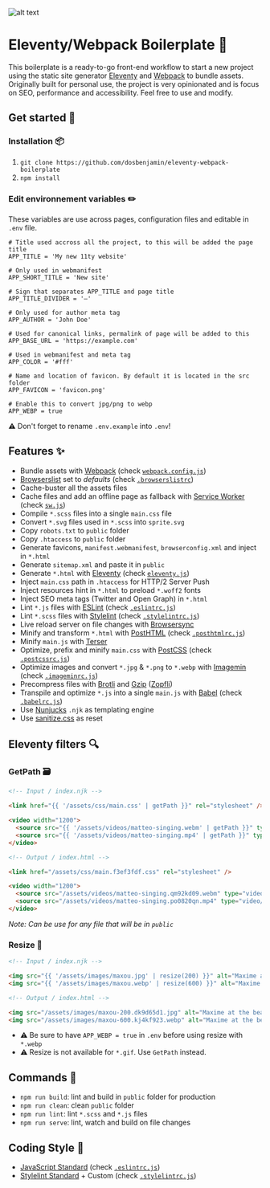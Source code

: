 ![alt text](https://i.ibb.co/f1NkDKP/11ty-webpack.png "Eleventy/Webpack Boilerplate Image")

# Eleventy/Webpack Boilerplate 🙈

This boilerplate is a ready-to-go front-end workflow to start a new project using the static site generator [Eleventy](https://www.11ty.dev) and [Webpack](https://webpack.js.org) to bundle assets.
Originally built for personal use, the project is very opinionated and is focus on SEO, performance and accessibility. Feel free to use and modify.

## Get started 🎉

### Installation 📦
1. `git clone https://github.com/dosbenjamin/eleventy-webpack-boilerplate`
2. `npm install`

### Edit environnement variables ✏️
These variables are use across pages, configuration files and editable in `.env` file.
```.env
# Title used accross all the project, to this will be added the page title
APP_TITLE = 'My new 11ty website'

# Only used in webmanifest
APP_SHORT_TITLE = 'New site'

# Sign that separates APP_TITLE and page title
APP_TITLE_DIVIDER = '—'

# Only used for author meta tag
APP_AUTHOR = 'John Doe'

# Used for canonical links, permalink of page will be added to this
APP_BASE_URL = 'https://example.com'

# Used in webmanifest and meta tag
APP_COLOR = '#fff'

# Name and location of favicon. By default it is located in the src folder
APP_FAVICON = 'favicon.png'

# Enable this to convert jpg/png to webp
APP_WEBP = true
```
⚠️ Don't forget to rename `.env.example` into `.env`!

## Features ✨
- Bundle assets with [Webpack](https://webpack.js.org) (check [`webpack.config.js`](https://github.com/dosbenjamin/eleventy-webpack-boilerplate/blob/main/webpack.config.js))
- [Browserslist](https://github.com/browserslist/browserslist) set to *defaults* (check [`.browserslistrc`](https://github.com/dosbenjamin/eleventy-webpack-boilerplate/blob/main/.browserslistrc))
- Cache-buster all the assets files
- Cache files and add an offline page as fallback with [Service Worker](https://developer.mozilla.org/en-US/docs/Web/API/Service_Worker_API) (check [`sw.js`](https://github.com/dosbenjamin/eleventy-webpack-boilerplate/blob/main/src/sw.js))
- Compile `*.scss` files into a single `main.css` file
- Convert `*.svg` files used in `*.scss` into `sprite.svg`
- Copy `robots.txt` to `public` folder
- Copy `.htaccess` to `public` folder
- Generate favicons, `manifest.webmanifest`, `browserconfig.xml` and inject in `*.html`
- Generate `sitemap.xml` and paste it in `public`
- Generate `*.html` with [Eleventy](https://www.11ty.dev) (check [`eleventy.js`](https://github.com/dosbenjamin/eleventy-webpack-boilerplate/blob/main/eleventy.js))
- Inject `main.css` path in `.htaccess` for HTTP/2 Server Push
- Inject resources hint in `*.html` to preload `*.woff2` fonts
- Inject SEO meta tags (Twitter and Open Graph) in `*.html`
- Lint `*.js` files with [ESLint](https://eslint.org) (check [`.eslintrc.js`](https://github.com/dosbenjamin/eleventy-webpack-boilerplate/blob/main/.eslintrc.js))
- Lint `*.scss` files with [Stylelint](https://stylelint.io) (check [`.stylelintrc.js`](https://github.com/dosbenjamin/eleventy-webpack-boilerplate/blob/main/.stylelintrc.js))
- Live reload server on file changes with [Browsersync](http://browsersync.io)
- Minify and transform `*.html` with [PostHTML](https://posthtml.org/) (check [`.posthtmlrc.js`](https://github.com/dosbenjamin/eleventy-webpack-boilerplate/blob/main/.posthtmlrc.js))
- Minify `main.js` with [Terser](https://github.com/terser/terser)
- Optimize, prefix and minify `main.css` with [PostCSS](https://postcss.org) (check [`.postcssrc.js`](https://github.com/dosbenjamin/eleventy-webpack-boilerplate/blob/main/.postcssrc.js))
- Optimize images and convert `*.jpg` & `*.png` to `*.webp` with [Imagemin](https://github.com/imagemin/imagemin) (check [`.imageminrc.js`](https://github.com/dosbenjamin/eleventy-webpack-boilerplate/blob/main/.imageminrc.js))
- Precompress files with [Brotli](https://github.com/google/brotli) and [Gzip](https://www.gzip.org) ([Zopfli](https://github.com/google/zopfli))
- Transpile and optimize `*.js` into a single `main.js` with [Babel](https://babeljs.io) (check [`.babelrc.js`](https://github.com/dosbenjamin/eleventy-webpack-boilerplate/blob/main/.babelrc.js))
- Use [Nunjucks](https://mozilla.github.io/nunjucks/) `.njk` as templating engine
- Use [sanitize.css](https://csstools.github.io/sanitize.css) as reset

## Eleventy filters 🔍

### GetPath 🗃
```html
<!-- Input / index.njk -->

<link href="{{ '/assets/css/main.css' | getPath }}" rel="stylesheet" />

<video width="1200">
  <source src="{{ '/assets/videos/matteo-singing.webm' | getPath }}" type="video/webm">
  <source src="{{ '/assets/videos/matteo-singing.mp4' | getPath }}" type="video/mp4">
</video>
```
```html
<!-- Output / index.html -->

<link href="/assets/css/main.f3ef3fdf.css" rel="stylesheet" />

<video width="1200">
  <source src="/assets/videos/matteo-singing.qm92kd09.webm" type="video/webm">
  <source src="/assets/videos/matteo-singing.po0820qn.mp4" type="video/mp4">
</video>
```
*Note: Can be use for any file that will be in `public`*

### Resize 📏
```html
<!-- Input / index.njk -->

<img src="{{ '/assets/images/maxou.jpg' | resize(200) }}" alt="Maxime at the beach">
<img src="{{ '/assets/images/maxou.webp' | resize(600) }}" alt="Maxime at the beach">
```
```html
<!-- Output / index.html -->

<img src="/assets/images/maxou-200.dk9d65d1.jpg" alt="Maxime at the beach">
<img src="/assets/images/maxou-600.kj4kf923.webp" alt="Maxime at the beach">
```
- ⚠️ Be sure to have `APP_WEBP = true` in `.env` before using resize with `*.webp` <br>
- ⚠️ Resize is not available for `*.gif`. Use `GetPath` instead.

## Commands 🚀
- `npm run build`: lint and build in `public` folder for production
- `npm run clean`: clean `public` folder
- `npm run lint`: lint `*.scss` and `*.js` files
- `npm run serve`: lint, watch and build on file changes

## Coding Style 🎨
- [JavaScript Standard](https://standardjs.com) (check [`.eslintrc.js`](https://github.com/dosbenjamin/eleventy-webpack-boilerplate/blob/main/.eslintrc.js))
- [Stylelint Standard](https://github.com/stylelint/stylelint-config-standard) + Custom (check [`.stylelintrc.js`](https://github.com/dosbenjamin/eleventy-webpack-boilerplate/blob/main/.stylelintrc.js))
